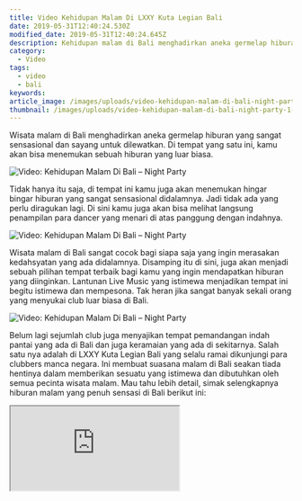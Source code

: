 ```yaml
---
title: Video Kehidupan Malam Di LXXY Kuta Legian Bali
date: 2019-05-31T12:40:24.530Z
modified_date: 2019-05-31T12:40:24.645Z
description: Kehidupan malam di Bali menghadirkan aneka germelap hiburan yang sangat sensasional dan sayang untuk dilewatkan. 
category:
  - Video
tags:
  - video
  - bali
keywords:
article_image: /images/uploads/video-kehidupan-malam-di-bali-night-party-1.jpg
thumbnail: /images/uploads/video-kehidupan-malam-di-bali-night-party-1-015.jpg
---
```

Wisata malam di Bali menghadirkan aneka germelap hiburan yang sangat sensasional dan sayang untuk dilewatkan. Di tempat yang satu ini, kamu akan bisa menemukan sebuah hiburan yang luar biasa. 

![Video: Kehidupan Malam Di Bali – Night Party](https://res.cloudinary.com/kodai/image/upload/v1566134712/dm/video-kehidupan-malam-di-bali-night-party-3.jpg)

Tidak hanya itu saja, di tempat ini kamu juga akan menemukan hingar bingar hiburan yang sangat sensasional didalamnya. Jadi tidak ada yang perlu diragukan lagi. Di sini kamu juga akan bisa melihat langsung penampilan para dancer yang menari di atas panggung dengan indahnya. 

![Video: Kehidupan Malam Di Bali – Night Party](https://res.cloudinary.com/kodai/image/upload/v1566134712/dm/video-kehidupan-malam-di-bali-night-party-2.jpg)

Wisata malam di Bali sangat cocok bagi siapa saja yang ingin merasakan kedahsyatan yang ada didalamnya. Disamping itu di sini, juga akan menjadi sebuah pilihan tempat terbaik bagi kamu yang ingin mendapatkan hiburan yang diinginkan. Lantunan Live Music yang istimewa menjadikan tempat ini begitu istimewa dan mempesona. Tak heran jika sangat banyak sekali orang yang menyukai club luar biasa di Bali.

![Video: Kehidupan Malam Di Bali – Night Party](https://res.cloudinary.com/kodai/image/upload/v1566134712/dm/video-kehidupan-malam-di-bali-night-party-1.jpg)

Belum lagi sejumlah club juga menyajikan tempat pemandangan indah pantai yang ada di Bali dan juga keramaian yang ada di sekitarnya. Salah satu nya adalah di LXXY Kuta Legian Bali yang selalu ramai dikunjungi para clubbers manca negara. Ini membuat suasana malam di Bali seakan tiada hentinya dalam memberikan sesuatu yang istimewa dan dibutuhkan oleh semua pecinta wisata malam. Mau tahu lebih detail, simak selengkapnya hiburan malam yang penuh sensasi di Bali berikut ini:

<div class="videoWrapper">
<iframe src="https://www.youtube.com/embed/hd69P9iHxRA" allow="accelerometer; autoplay; encrypted-media; gyroscope; picture-in-picture" allowfullscreen></iframe>
</div>